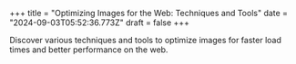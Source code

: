 +++
title = "Optimizing Images for the Web: Techniques and Tools"
date = "2024-09-03T05:52:36.773Z"
draft = false
+++

  Discover various techniques and tools to optimize images for faster load times and better performance on the web.
        